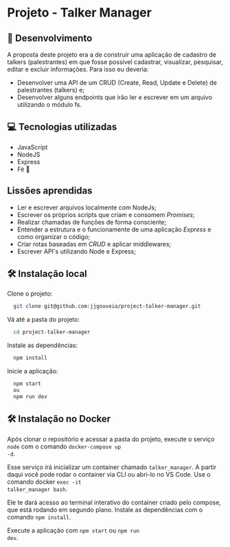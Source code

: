 # Projeto - Talker Manager

## 🔨 Desenvolvimento

A proposta deste projeto era a de construir uma aplicação de cadastro de talkers (palestrantes) em que fosse possível cadastrar, visualizar, pesquisar, editar e excluir informações. Para isso eu deveria:

* Desenvolver uma API de um CRUD (Create, Read, Update e Delete) de palestrantes (talkers) e;
* Desenvolver alguns endpoints que irão ler e escrever em um arquivo utilizando o módulo fs.

## 💻 Tecnologias utilizadas

* JavaScript
* NodeJS
* Express
* Fé 🤣


## Lissões aprendidas

* Ler e escrever arquivos localmente com NodeJs;
* Escrever os próprios scripts que criam e consomem <em>Promises</em>;
* Realizar chamadas de funções de forma consciente;
* Entender a estrutura e o funcionamente de uma aplicação <em>Express</em> e como organizar o código;
* Criar rotas baseadas em <em>CRUD</em> e aplicar middlewares;
* Escrever API's utilizando Node e Express;

## 🛠 Instalação local

Clone o projeto:

```bash
  git clone git@github.com:jjgouveia/project-talker-manager.git
```

Vá até a pasta do projeto:

```bash
  cd project-talker-manager
```

Instale as dependências:

```bash
  npm install
```

Inicie a aplicação:

```bash
  npm start
  ou
  npm run dev
```

## 🛠 Instalação no Docker
Após clonar o repositório e acessar a pasta do projeto, execute o serviço <code>node</code> com o comando <code>docker-compose up -d</code>.

Esse serviço irá inicializar um container chamado <code>talker_manager</code>.
A partir daqui você pode rodar o container via CLI ou abri-lo no VS Code.
Use o comando docker <code>exec -it talker_manager bash</code>.

Ele te dará acesso ao terminal interativo do container criado pelo compose, que está rodando em segundo plano.
Instale as dependências com o comando <code>npm install</code>.

Execute a aplicação com <code>npm start</code> ou <code>npm run dev</code>.
